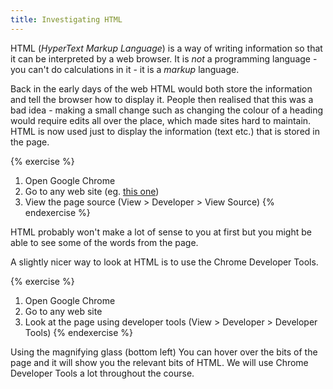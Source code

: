 ```yaml
---
title: Investigating HTML
---
```


HTML (*HyperText Markup Language*) is a way of writing information so that it can be interpreted by a web browser. It is *not* a programming language - you can't do calculations in it - it is a _markup_ language.

Back in the early days of the web HTML would both store the information and tell the browser how to display it. People then realised that this was a bad idea - making a small change such as changing the colour of a heading would require edits all over the place, which made sites hard to maintain. HTML is now used just to display the information (text etc.) that is stored in the page.

{% exercise %}
1. Open Google Chrome
2. Go to any web site (eg. [this one](/))
3. View the page source (View > Developer > View Source)
{% endexercise %}

HTML probably won't make a lot of sense to you at first but you might be able to see some of the words from the page.

A slightly nicer way to look at HTML is to use the Chrome Developer Tools.

{% exercise %}
1. Open Google Chrome
2. Go to any web site
3. Look at the page using developer tools (View > Developer > Developer Tools)
{% endexercise %}

Using the magnifying glass (bottom left) You can hover over the bits of the page and it will show you the relevant bits of HTML. We will use Chrome Developer Tools a lot throughout the course.